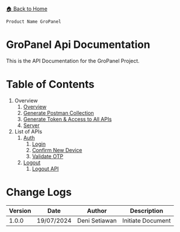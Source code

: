 [🏠 Back to Home](https://github.com/denitiawan/gropanel-document/blob/main/README.md)
```
Product Name GroPanel
```
# GroPanel Api Documentation
This is the API Documentation for the GroPanel Project.

# Table of Contents
1. Overview
   1. [Overview](https://github.com/denitiawan/gropanel-document/blob/main/api-doc/overview/overview-description.md#11-description)
   2. [Generate Postman Collection](https://github.com/denitiawan/gropanel-document/blob/main/api-doc/overview/overview-description.md#12-generate-postman-collection)
   3. [Generate Token & Access to All APIs](https://github.com/denitiawan/gropanel-document/blob/main/api-doc/overview/overview-description.md#13-generate-token--akses-apis)
   4. [Server](https://github.com/denitiawan/gropanel-document/blob/main/api-doc/overview/overview-description.md#14-server)
2. List of APIs
   1. [Auth](https://github.com/denitiawan/gropanel-document/blob/main/api-doc/auth/auth-page.md)
      1. [Login](https://github.com/denitiawan/gropanel-document/blob/main/api-doc/auth/api-login.md)
	  2. [Confirm New Device](https://github.com/denitiawan/gropanel-document/blob/main/api-doc/auth/api-confirm-new-device.md)
      3. [Validate OTP](https://github.com/denitiawan/gropanel-document/blob/main/api-doc/auth/api-validate-otp.md)
   2. [Logout](https://github.com/denitiawan/gropanel-document/blob/main/api-doc/auth/logout-page.md)	  	  
	  1. [Logout API](https://github.com/denitiawan/gropanel-document/blob/main/api-doc/auth/api-logout.md)	  
     	  
	  	  
# Change Logs
| Version | Date       | Author       | Description        |
|---------|------------|--------------|--------------------|
| 1.0.0   | 19/07/2024 | Deni Setiawan | Initiate Document |
